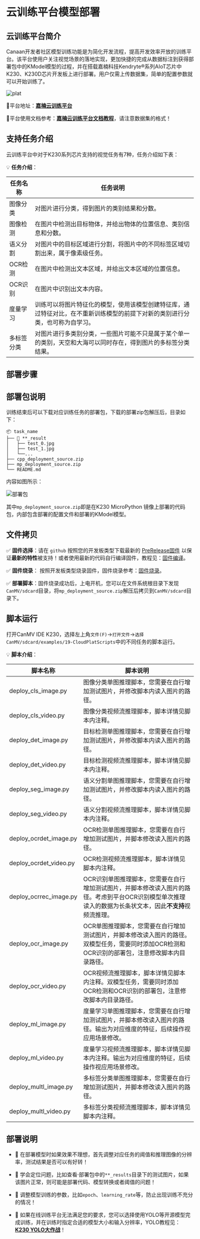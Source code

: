# 云训练平台模型部署

## 云训练平台简介

Canaan开发者社区模型训练功能是为简化开发流程，提高开发效率开放的训练平台。该平台使用户关注视觉场景的落地实现，更加快捷的完成从数据标注到获得部署包中的KModel模型的过程，并在搭载嘉楠科技Kendryte®系列AIoT芯片中K230、K230D芯片开发板上进行部署。用户仅需上传数据集，简单的配置参数就可以开始训练了。

![plat](https://www.kendryte.com/api/post/attachment?id=600)

📌平台地址：**[嘉楠云训练平台](https://www.kendryte.com/zh/training/start)**

📌平台使用文档参考：**[嘉楠云训练平台文档教程](https://www.kendryte.com/web/CloudPlatDoc.html)**，请注意数据集的格式！

## 支持任务介绍

云训练平台中对于K230系列芯片支持的视觉任务有7种，任务介绍如下表：

💡 **任务介绍**：

| 任务名称  | 任务说明                                                                                                           |
| ----- | --------------------------------------------------------------------------------------------------------------------- |
| 图像分类  | 对图片进行分类，得到图片的类别结果和分数。                                                                            |
| 图像检测  | 在图片中检测出目标物体，并给出物体的位置信息、类别信息和分数。                                                          |
| 语义分割  | 对图片中的目标区域进行分割，将图片中的不同标签区域切割出来，属于像素级任务。                                              |
| OCR检测 | 在图片中检测出文本区域，并给出文本区域的位置信息。                                                                        |
| OCR识别 | 在图片中识别出文本内容。                                                                                                |
| 度量学习  | 训练可以将图片特征化的模型，使用该模型创建特征库，通过特征对比，在不重新训练模型的前提下对新的类别进行分类，也可称为自学习。   |
| 多标签分类 | 对图片进行多类别分类，一些图片可能不只是属于某个单一的类别，天空和大海可以同时存在，得到图片的多标签分类结果。               |

## 部署步骤

## 部署包说明

训练结束后可以下载对应训练任务的部署包，下载的部署zip包解压后，目录如下：

```shell
📦 task_name
├── 📁 **_result
│   ├── test_0.jpg
│   ├── test_1.jpg
│   └──...
├── cpp_deployment_source.zip
├── mp_deployment_source.zip
└── README.md
```

内容如图所示：

![部署包](https://www.kendryte.com/api/post/attachment?id=597)

其中`mp_deployment_source.zip`即是在K230 MicroPython 镜像上部署的代码包，内部包含部署的配置文件和部署的KModel模型。

## 文件拷贝

✅ **固件选择**：请在 `github` 按照您的开发板类型下载最新的 [PreRelease固件](https://github.com/kendryte/canmv_k230/releases/tag/PreRelease) 以保证**最新的特性**被支持！或者使用最新的代码自行编译固件，教程见：[固件编译](../../userguide/how_to_build.md)。

✅ **固件烧录**： 按照开发板类型烧录固件，固件烧录参考：[固件烧录](../../userguide/how_to_burn_firmware.md)。

✅ **部署脚本**：固件烧录成功后，上电开机，您可以在文件系统根目录下发现`CanMV/sdcard`目录，将`mp_deployment_source.zip`解压后拷贝到`CanMV/sdcard`目录下。

## 脚本运行

打开CanMV IDE K230，选择左上角`文件(F)`->`打开文件`->`选择CanMV/sdcard/examples/19-CloudPlatScripts`中的不同任务的脚本运行。

💡 **脚本介绍**：

|脚本名称|脚本说明|
|--|--|
|deploy_cls_image.py|图像分类单图推理脚本，您需要在自行增加测试图片，并修改脚本内读入图片的路径。|
|deploy_cls_video.py|图像分类视频流推理脚本，脚本详情见脚本内注释。|
|deploy_det_image.py|目标检测单图推理脚本，您需要在自行增加测试图片，并修改脚本内读入图片的路径。|
|deploy_det_video.py|目标检测视频流推理脚本，脚本详情见脚本内注释。|
|deploy_seg_image.py|语义分割单图推理脚本，您需要在自行增加测试图片，并修改脚本内读入图片的路径。|
|deploy_seg_video.py|语义分割视频流推理脚本，脚本详情见脚本内注释。|
|deploy_ocrdet_image.py|OCR检测单图推理脚本，您需要在自行增加测试图片，并脚本修改读入图片的路径。|
|deploy_ocrdet_video.py|OCR检测视频流推理脚本，脚本详情见脚本内注释。|
|deploy_ocrrec_image.py|OCR识别单图推理脚本，您需要在自行增加测试图片，并脚本修改读入图片的路径。考虑到平台OCR识别模型单次推理读入的数据为长条状文本，因此**不支持**视频流推理。|
|deploy_ocr_image.py|OCR单图推理脚本，您需要在自行增加测试图片，并脚本修改读入图片的路径。双模型任务，需要同时添加OCR检测和OCR识别的部署包，注意修改脚本内目录路径。|
|deploy_ocr_video.py|OCR视频流推理脚本，脚本详情见脚本内注释。双模型任务，需要同时添加OCR检测和OCR识别的部署包，注意修改脚本内目录路径。|
|deploy_ml_image.py|度量学习单图推理脚本，您需要在自行增加测试图片，并脚本修改读入图片的路径。输出为对应维度的特征，后续操作视应用场景修改。|
|deploy_ml_video.py|度量学习视频流推理脚本，脚本详情见脚本内注释。输出为对应维度的特征，后续操作视应用场景修改。|
|deploy_multl_image.py|多标签分类单图推理脚本，您需要在自行增加测试图片，并脚本修改读入图片的路径。|
|deploy_multl_video.py|多标签分类视频流推理脚本，脚本详情见脚本内注释。|

## 部署说明

- 📢 在部署模型时如果效果不理想，首先调整对应任务的阈值和推理图像的分辨率，测试结果是否可以有好转！

- 📢 学会定位问题，比如查看·部署包中的`**_results`目录下的测试图片，如果该图片正常，则可能是部署代码、模型转换或者阈值的问题！

- 📢 调整模型训练的参数，比如`epoch`、`learning_rate`等，防止出现训练不充分的情况！

- 📢 如果在线训练平台无法满足您的要求，您可以选择使用YOLO等开源模型完成训练，并在训练时指定合适的模型大小和输入分辨率，YOLO教程见：**[K230 YOLO大作战](./YOLO大作战.md)**！
